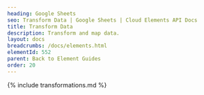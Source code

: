 ```yaml
---
heading: Google Sheets
seo: Transform Data | Google Sheets | Cloud Elements API Docs
title: Transform Data
description: Transform and map data.
layout: docs
breadcrumbs: /docs/elements.html
elementId: 552
parent: Back to Element Guides
order: 20
---
```


{% include transformations.md %}
